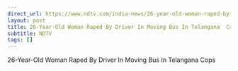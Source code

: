 ```yaml
---
direct_url: https://www.ndtv.com/india-news/26-year-old-woman-raped-by-driver-in-moving-bus-in-telangana-cops-6223579
layout: post
title: 26-Year-Old Woman Raped By Driver In Moving Bus In Telangana  Cops
subtitle: NDTV
tags: []
---
```


26-Year-Old Woman Raped By Driver In Moving Bus In Telangana  Cops
